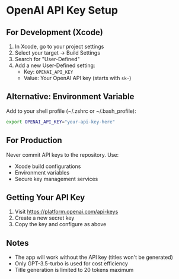 # OpenAI API Key Setup

## For Development (Xcode)

1. In Xcode, go to your project settings
2. Select your target → Build Settings
3. Search for "User-Defined"
4. Add a new User-Defined setting:
   - Key: `OPENAI_API_KEY`
   - Value: Your OpenAI API key (starts with `sk-`)

## Alternative: Environment Variable

Add to your shell profile (~/.zshrc or ~/.bash_profile):
```bash
export OPENAI_API_KEY="your-api-key-here"
```

## For Production

Never commit API keys to the repository. Use:
- Xcode build configurations
- Environment variables
- Secure key management services

## Getting Your API Key

1. Visit https://platform.openai.com/api-keys
2. Create a new secret key
3. Copy the key and configure as above

## Notes

- The app will work without the API key (titles won't be generated)
- Only GPT-3.5-turbo is used for cost efficiency
- Title generation is limited to 20 tokens maximum